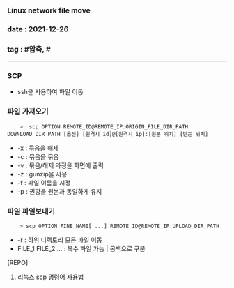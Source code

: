 ### Linux network file move 
### date : 2021-12-26
### tag  : \#압축, \#

---

### SCP
 
  - ssh을 사용하여 파일 이동

### 파일 가져오기
```shell
    >  scp OPTION REMOTE_ID@REMOTE_IP:ORIGIN_FILE_DIR_PATH DOWNLOAD_DIR_PATH [옵션] [원격지_id]@[원격지_ip]:[원본 위치] [받는 위치]
```
 - \-x : 묶음을 해제
 - \-c : 묶음을 묶음
 - \-v : 묶음/해제 과정을 화면에 출력
 - \-z : gunzip을 사용
 - \-f : 파일 이름을 지정
 - \-p : 권항을 원본과 동일하게 유지


### 파일 파일보내기
```shell
    > scp OPTION FINE_NAME[ ...] REMOTE_ID@REMOTE_IP:UPLOAD_DIR_PATH
```

 - \-r : 하위 디렉토리 모든 파일 이동
 - FILE_1 FILE_2 ... : 복수 파일 가능 | 공백으로 구분



[REPO]
 
 1. [리눅스 scp 명령어 사용법](https://eehoeskrap.tistory.com/543)



 
